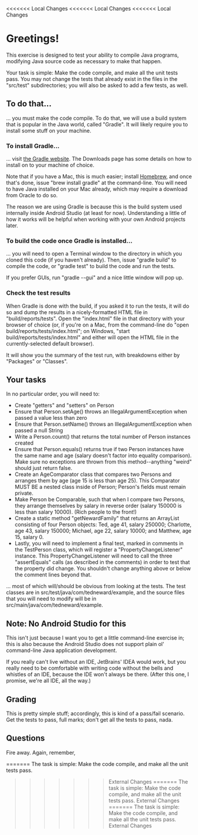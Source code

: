<<<<<<< Local Changes
<<<<<<< Local Changes
<<<<<<< Local Changes
# Greetings!
This exercise is designed to test your ability to compile Java programs, modifying Java source code
as necessary to make that happen.

Your task is simple: Make the code compile, and make all the unit tests pass. You may not change the
tests that already exist in the files in the "src/test" subdirectories; you will also be asked to add
a few tests, as well.

## To do that...
... you must make the code compile. To do that, we will use a build system that is popular in the Java
world, called "Gradle". It will likely require you to install some stuff on your machine.

### To install Gradle...
... visit [the Gradle website][1]. The Downloads page has some details on how to install on to your
machine of choice.

Note that if you have a Mac, this is much easier; install [Homebrew][2], and once that's done, issue
"brew install gradle" at the command-line. You will need to have Java installed on your Mac already,
which may require a download from Oracle to do so.

The reason we are using Gradle is because this is the build system used internally inside Android Studio
(at least for now). Understanding a little of how it works will be helpful when working with your own
Android projects later.

### To build the code once Gradle is installed...
... you will need to open a Terminal window to the directory in which you cloned this code (if you
haven't already). Then, issue "gradle build" to compile the code, or "gradle test" to build the code
and run the tests.

If you prefer GUIs, run "gradle --gui" and a nice little window will pop up.

### Check the test results
When Gradle is done with the build, if you asked it to run the tests, it will do so and dump the results
in a nicely-formatted HTML file in "build/reports/tests". Open the "index.html" file in that directory
with your browser of choice (or, if you're on a Mac, from the command-line do 
"open build/reports/tests/index.html"; on Windows, "start build/reports/tests/index.html" and either will
open the HTML file in the currently-selected default browser).

It will show you the summary of the test run, with breakdowns either by "Packages" or "Classes".

## Your tasks
In no particular order, you will need to:
* Create "getters" and "setters" on Person
* Ensure that Person.setAge() throws an IllegalArgumentException when passed a value less than zero
* Ensure that Person.setName() throws an IllegalArgumentException when passed a null String
* Write a Person.count() that returns the total number of Person instances created
* Ensure that Person.equals() returns true if two Person instances have the same name and age
  (salary doesn't factor into equality comparison). Make sure no exceptions are thrown from this
  method--anything "weird" should just return false.
* Create an AgeComparator class that compares two Persons and arranges them by age (age 15 is less 
  than age 25). This Comparator MUST BE a nested class inside of Person; Person's fields must
  remain private.
* Make Person be Comparable, such that when I compare two Persons, they arrange themselves by salary
  in reverse order (salary 150000 is less than salary 10000). (Rich people to the front!)
* Create a static method "getNewardFamily" that returns an ArrayList<Person> consisting of four
  Person objects: Ted, age 41, salary 250000; Charlotte, age 43, salary 150000; Michael, age 22,
  salary 10000; and Matthew, age 15, salary 0.
* Lastly, you will need to implement a final test, marked in comments in the TestPerson class, which
  will register a "PropertyChangeListener" instance. This PropertyChangeListener will need to call
  the three "assertEquals" calls (as described in the comments) in order to test that the property
  did change. You shouldn't change anything above or below the comment lines beyond that.

... most of which will/should be obvious from looking at the tests. The test classes are in
src/test/java/com/tedneward/example, and the source files that you will need to modify will
be in src/main/java/com/tedneward/example.

## Note: No Android Studio for this
This isn't just because I want you to get a little command-line exercise in; this is also because the
Android Studio does not support plain ol' command-line Java application development.

If you really can't live without an IDE, JetBrains' IDEA would work, but you really need to be comfortable
with writing code without the bells and whistles of an IDE, because the IDE won't always be there.
(After this one, I promise, we're all IDE, all the way.)

## Grading
This is pretty simple stuff; accordingly, this is kind of a pass/fail scenario. Get the tests to pass,
full marks; don't get all the tests to pass, nada.

## Questions
Fire away. Again, remember, 


[1]: http://www.gradle.org
[2]: http://brew.sh/
=======
The task is simple: Make the code compile, and make all the unit tests pass.
>>>>>>> External Changes
=======
The task is simple: Make the code compile, and make all the unit tests pass.
>>>>>>> External Changes
=======
The task is simple: Make the code compile, and make all the unit tests pass.
>>>>>>> External Changes
